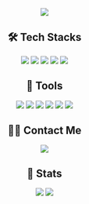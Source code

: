 <!-- 🎨 Header -->
<div align="center">
  <img src="https://capsule-render.vercel.app/api?type=waving&color=bf73e8&height=240&text=Seok%20Hyeon's%20GitHub&animation=&fontColor=ffffff&fontSize=70" />
</div>

<!-- 🛠️ Tech Stacks -->
<h2 align="center">🛠️ Tech Stacks</h2>
<p align="center">
  <img src="https://img.shields.io/badge/Python-3776AB?style=for-the-badge&logo=Python&logoColor=white"/>
  <img src="https://img.shields.io/badge/MySQL-4479A1?style=for-the-badge&logo=MySQL&logoColor=white"/>
  <img src="https://img.shields.io/badge/FastAPI-005571?style=for-the-badge&logo=fastapi&logoColor=white"/>
  <img src="https://img.shields.io/badge/LangChain-000000?style=for-the-badge"/>
  <img src="https://img.shields.io/badge/Qdrant-FF6F00?style=for-the-badge"/>
</p>

<!-- 🔧 Tools -->
<h2 align="center">🔧 Tools</h2>
<p align="center">
  <img src="https://img.shields.io/badge/Docker-2496ED?style=for-the-badge&logo=Docker&logoColor=white"/>
  <img src="https://img.shields.io/badge/GitHub-181717?style=for-the-badge&logo=GitHub&logoColor=white"/>
  <img src="https://img.shields.io/badge/Google%20Colab-F9AB00?style=for-the-badge&logo=googlecolab&logoColor=white"/>
  <img src="https://img.shields.io/badge/ChatGPT-74aa9c?style=for-the-badge&logo=openai&logoColor=white"/>
  <img src="https://img.shields.io/badge/Jupyter-F37626?style=for-the-badge&logo=Jupyter&logoColor=white"/>
  <img src="https://img.shields.io/badge/Notion-000000?style=for-the-badge&logo=Notion&logoColor=white"/>
</p>

<!-- 📫 Contact -->
<h2 align="center">🧑‍💻 Contact Me</h2>
<p align="center">
  <a href="mailto:hyeon7897@gmail.com">
    <img src="https://img.shields.io/badge/Gmail-EA4335?style=for-the-badge&logo=Gmail&logoColor=white" />
  </a>
</p>

<!-- 📊 GitHub Stats -->
<h2 align="center">🏅 Stats</h2>
<p align="center">
  <img src="https://github-readme-stats.vercel.app/api?username=lsh7897&bg_color=180,1f1f1f,000000&title_color=bf73e8&text_color=bf73e8" />
  <img src="https://github-readme-stats.vercel.app/api/top-langs/?username=lsh7897&layout=compact&bg_color=180,1f1f1f,000000&title_color=bf73e8&text_color=bf73e8" />
</p>
